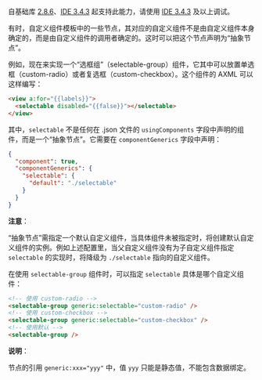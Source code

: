 自基础库 [2.8.6](https://opendocs.alipay.com/mini/framework/lib-upgrade-v2)、[IDE 3.4.3](https://opendocs.alipay.com/mini/ide/download) 起支持此能力，请使用 [IDE 3.4.3](https://opendocs.alipay.com/mini/ide/download) 及以上调试。

有时，自定义组件模板中的一些节点，其对应的自定义组件不是由自定义组件本身确定的，而是由自定义组件的调用者确定的。这时可以把这个节点声明为“抽象节点”。

例如，现在来实现一个“选框组”（selectable-group）组件，它其中可以放置单选框（custom-radio）或者复选框（custom-checkbox）。这个组件的 AXML 可以这样编写：

```html
<view a:for="{{labels}}">
  <selectable disabled="{{false}}"></selectable>
</view>
```

其中，`selectable` 不是任何在 .json 文件的 `usingComponents` 字段中声明的组件，而是一个“抽象节点”。它需要在 `componentGenerics` 字段中声明：

```json
{
  "component": true,
  "componentGenerics": {
    "selectable": {
      "default": "./selectable"
    }
  }
}
```

**注意**：

“抽象节点”需指定一个默认自定义组件，当具体组件未被指定时，将创建默认自定义组件的实例。例如上述配置里，当父自定义组件没有为子自定义组件指定 `selectable` 的实现时，将降级为 `./selectable` 指向的自定义组件。

在使用 `selectable-group` 组件时，可以指定 `selectable` 具体是哪个自定义组件：

```html
<!-- 使用 custom-radio -->
<selectable-group generic:selectable="custom-radio" />
<!-- 使用 custom-checkbox -->
<selectable-group generic:selectable="custom-checkbox" />
<!-- 使用默认 -->
<selectable-group />
```

**说明**：

节点的引用 `generic:xxx="yyy"` 中，值 `yyy` 只能是静态值，不能包含数据绑定。
